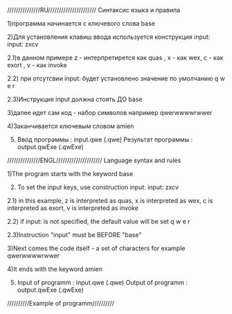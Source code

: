 ///////////////RU//////////////////////
Синтаксис языка и правила


1)программа начинается с ключевого слова
base


2)Для установления клавиш ввода используется конструкция input:
input: zxcv

2.1)в данном примере 
z - интерпретирется как quas ,
x - как wex,
c - как exort ,
v - как invoke

2.2) при отсутсвии input:  будет установлено значение по умолчанию
q w e r

2.3)Инструкция input должна стоять ДО base

3)далее идет сам код - набор символов 
например qwerwwwwrwwer


4)Заканчивается ключевым словом 
amien 


5) Ввод программы : input.qwe				(.qwe)
   Результат программы : output.qwExe		(.qwExe)

///////////////ENGL/////////////////////
Language syntax and rules


1)The program starts with the keyword
base


2) To set the input keys, use construction input:
input: zxcv

2.1) in this example, 
z is interpreted as quas, 
x is interpreted as wex, 
c is interpreted as exort, 
v is interpreted as invoke

2.2) if input: is not specified, the default value will be set
q w e r

2.3)Instruction "input" must be BEFORE "base"

3)Next comes the code itself - a set of characters 
for example qwerwwwwrwwer


4)It ends with the keyword 
amien 


5) Input of programm  : input.qwe			(.qwe)
   Output of programm : output.qwExe		(.qwExe)

//////////Example of programm//////////
